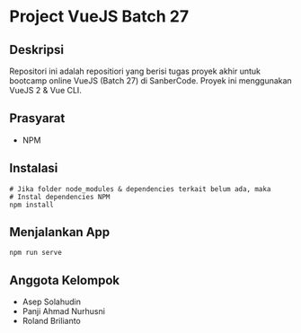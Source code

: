 # Project VueJS Batch 27

## Deskripsi

Repositori ini adalah repositiori yang berisi tugas proyek akhir untuk bootcamp online VueJS (Batch 27) di SanberCode. Proyek ini menggunakan VueJS 2 & Vue CLI.

## Prasyarat

- NPM

## Instalasi

```
# Jika folder node_modules & dependencies terkait belum ada, maka
# Instal dependencies NPM
npm install
```

## Menjalankan App

```
npm run serve
```

## Anggota Kelompok

- Asep Solahudin
- Panji Ahmad Nurhusni
- Roland Brilianto
